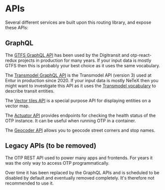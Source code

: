 # APIs

Several different services are built upon this routing library, and expose these APIs:

## GraphQL

The [GTFS GraphQL API](sandbox/GtfsGraphQlApi.md) has been used by the Digitransit and otp-react-redux 
projects in production for many years. If your input data is mostly GTFS then this is probably your
best choice as it uses the same vocabulary.

The [Transmodel GraphQL API](sandbox/TransmodelApi.md) is the Transmodel API (version 3) used at
Entur in production since 2020. If your input data is mostly NeTeX then you might want to investigate
this API as it uses the [Transmodel vocabulary](https://en.wikipedia.org/wiki/Transmodel) 
to describe transit entities.

The [Vector tiles API](sandbox/MapboxVectorTilesApi.md) is a special purpose API for displaying
entities on a vector map.

The [Actuator API](sandbox/ActuatorAPI.md) provides endpoints for checking the health status of the
OTP instance. It can be useful when running OTP in a container.

The [Geocoder API](sandbox/GeocoderAPI.md) allows you to geocode street corners and stop names.

## Legacy APIs (to be removed)

The OTP REST API used to power many apps and frontends. For years it was the only way to access
OTP programmatically.

Over time it has been replaced by the GraphQL APIs and is scheduled to be disabled by default
and eventually removed completely. It's therefore not recommended to use it.